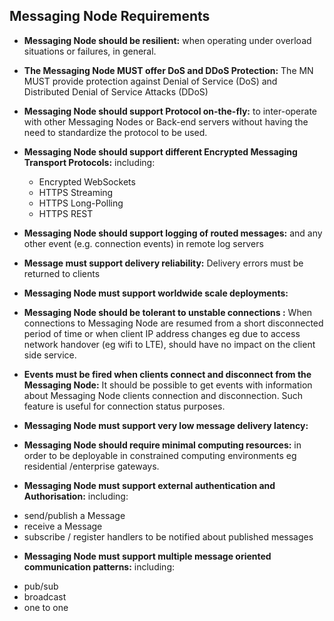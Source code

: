 ## Messaging Node Requirements
- **Messaging Node should be resilient:** when operating under overload situations or failures, in general.


- **The Messaging Node MUST offer DoS and DDoS Protection:** The MN MUST provide protection against Denial of Service (DoS) and Distributed Denial of Service Attacks (DDoS)


- **Messaging Node  should support Protocol on-the-fly:**  to inter-operate with other Messaging Nodes or Back-end servers without having the need to standardize the protocol to be used.


- **Messaging Node should support different Encrypted Messaging Transport Protocols:** including:

  * Encrypted WebSockets
  * HTTPS Streaming
  * HTTPS Long-Polling
  * HTTPS REST


- **Messaging Node should support logging of routed messages:**  and any other event (e.g. connection events) in remote log servers


- **Message must support delivery reliability:** Delivery errors must be returned to clients


- **Messaging Node must support worldwide scale deployments:** 


- **Messaging Node should be tolerant to unstable connections :** When connections to Messaging Node are resumed from a short disconnected period of time or when client IP address changes eg due to access network handover (eg wifi to LTE), should have no impact on the client side service.




- **Events must be fired when clients connect and disconnect from the Messaging Node:** It should be possible to get events with information about Messaging Node clients connection and disconnection. Such feature is useful for connection status purposes.


- **Messaging Node must support very low message delivery latency:** 


- **Messaging Node should require minimal computing resources:**  in order to be deployable in constrained computing environments eg residential /enterprise gateways.



- **Messaging Node must support external authentication and Authorisation:** including:
 * send/publish a Message
 * receive a Message
 * subscribe / register handlers to be notified about published messages 



- **Messaging Node must support multiple message oriented communication patterns:**  including:

 * pub/sub
 * broadcast
 * one to one


